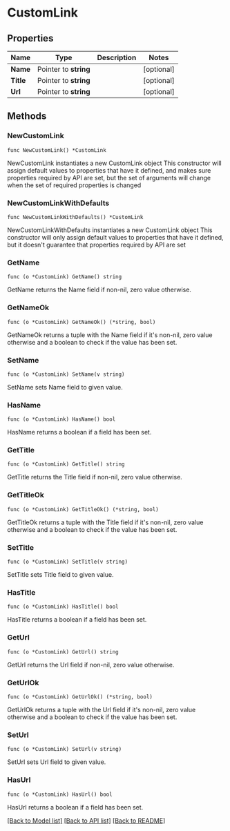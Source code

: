 # CustomLink

## Properties

Name | Type | Description | Notes
------------ | ------------- | ------------- | -------------
**Name** | Pointer to **string** |  | [optional] 
**Title** | Pointer to **string** |  | [optional] 
**Url** | Pointer to **string** |  | [optional] 

## Methods

### NewCustomLink

`func NewCustomLink() *CustomLink`

NewCustomLink instantiates a new CustomLink object
This constructor will assign default values to properties that have it defined,
and makes sure properties required by API are set, but the set of arguments
will change when the set of required properties is changed

### NewCustomLinkWithDefaults

`func NewCustomLinkWithDefaults() *CustomLink`

NewCustomLinkWithDefaults instantiates a new CustomLink object
This constructor will only assign default values to properties that have it defined,
but it doesn't guarantee that properties required by API are set

### GetName

`func (o *CustomLink) GetName() string`

GetName returns the Name field if non-nil, zero value otherwise.

### GetNameOk

`func (o *CustomLink) GetNameOk() (*string, bool)`

GetNameOk returns a tuple with the Name field if it's non-nil, zero value otherwise
and a boolean to check if the value has been set.

### SetName

`func (o *CustomLink) SetName(v string)`

SetName sets Name field to given value.

### HasName

`func (o *CustomLink) HasName() bool`

HasName returns a boolean if a field has been set.

### GetTitle

`func (o *CustomLink) GetTitle() string`

GetTitle returns the Title field if non-nil, zero value otherwise.

### GetTitleOk

`func (o *CustomLink) GetTitleOk() (*string, bool)`

GetTitleOk returns a tuple with the Title field if it's non-nil, zero value otherwise
and a boolean to check if the value has been set.

### SetTitle

`func (o *CustomLink) SetTitle(v string)`

SetTitle sets Title field to given value.

### HasTitle

`func (o *CustomLink) HasTitle() bool`

HasTitle returns a boolean if a field has been set.

### GetUrl

`func (o *CustomLink) GetUrl() string`

GetUrl returns the Url field if non-nil, zero value otherwise.

### GetUrlOk

`func (o *CustomLink) GetUrlOk() (*string, bool)`

GetUrlOk returns a tuple with the Url field if it's non-nil, zero value otherwise
and a boolean to check if the value has been set.

### SetUrl

`func (o *CustomLink) SetUrl(v string)`

SetUrl sets Url field to given value.

### HasUrl

`func (o *CustomLink) HasUrl() bool`

HasUrl returns a boolean if a field has been set.


[[Back to Model list]](../README.md#documentation-for-models) [[Back to API list]](../README.md#documentation-for-api-endpoints) [[Back to README]](../README.md)


